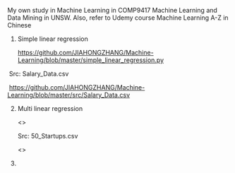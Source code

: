 My own study in Machine Learning in COMP9417 Machine Learning and Data Mining in UNSW. Also, refer to Udemy course Machine Learning A-Z in Chinese

1. Simple linear regression

   <https://github.com/JIAHONGZHANG/Machine-Learning/blob/master/simple_linear_regression.py>

​       Src: Salary_Data.csv

​       <https://github.com/JIAHONGZHANG/Machine-Learning/blob/master/src/Salary_Data.csv>

2. Multi linear regression

   <>

   Src: 50_Startups.csv

   <>

3. ​